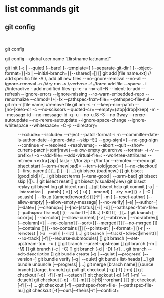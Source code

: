 # list commands git

## git config
<br>
<br>
git config <br>
<code>
</code>
git config --global user.name “[firstname lastname]”

git init [-q | --quiet] [--bare] [--template=<template-directory>]
	  [--separate-git-dir <git-dir>] [--object-format=<format>]
	  [-b <branch-name> | --initial-branch=<branch-name>]
	  [--shared[=<permissions>]] [<directory>]
git add 
    [file name.ext] // add specific file
    -A // add all new files
    --no-ignore-removal
    --no-all
    --ignore-removal
    -n //dry run
    -v //verbose
    -f //force add file
    --sparse
    -i //interactive - add modified files
    -p
    -e
    -u
    -no-all
    -N
    --intent-to-add
    --refresh
    --ignore-errors
    --ignore-missing
    --no-warn-embedded-repo
    --renormalize
    --chmod=(+|-)x
    --pathspec-from-file=<file>
    --pathspec-file-nul
    --
git rm
    -r [file name] //remove file
git am
    -s
    -k
    --keep-non-patch
    --[no-]keep-cr
    -c
    --no-scissors
    --quoted-cr=<action>
    --empty=(stop|drop|keep)
    -m
    --message-id
    --no-message-id
    -q
    -u
    --no-utf8
    -3
    --no-3way
    --rerere-autoupdate
    --no-rerere-autoupdate
    --ignore-space-change
    --ignore-whitespace
    --whitespace=<action>
    -C<n>
    -p<n>
    --directory=<dir>
    --exclude=<path>
    --include=<path>
    --reject
    --patch-format
    -i
    -n
    --committer-date-is-author-date
    --ignore-date
    --skip
    -S[<keyid>]
    --gpg-sign[=<keyid>]
    --no-gpg-sign
    --continue
    -r
    --resolved
    --resolvemsg=<msg>
    --abort
    --quit
    --show-current-patch[=(diff|raw)]
    --allow-empty
git archive
    --format=<fmt>
    -l
    -v
    --prefix=<prefix>/
    -o <file>
    --add-file=<file>
    --add-virtual-file=<path>:<content>
    --worktree-attributes
    --mtime=<time>
    <extra [zip | tar]>
        -<digit> //for zip
        -<number> //for tar
    --remote=<repo>
    --exec=<git-upload-archive>
    <tree-ish>
    <path>
git bisect start [--term-(new|bad)=<term-new> --term-(old|good)=<term-old>]
	  [--no-checkout] [--first-parent] [<bad> [<good>...]] [--] [<paths>...]
git bisect (bad|new|<term-new>) [<rev>]
git bisect (good|old|<term-old>) [<rev>...]
git bisect terms [--term-good | --term-bad]
git bisect skip [(<rev>|<range>)...]
git bisect reset [<commit>]
git bisect (visualize|view)
git bisect replay <logfile>
git bisect log
git bisect run <cmd> [<arg>...]
git bisect help
git commit [-a | --interactive | --patch] [-s] [-v] [-u<mode>] [--amend]
	   [--dry-run] [(-c | -C | --squash) <commit> | --fixup [(amend|reword):]<commit>)]
	   [-F <file> | -m <msg>] [--reset-author] [--allow-empty]
	   [--allow-empty-message] [--no-verify] [-e] [--author=<author>]
	   [--date=<date>] [--cleanup=<mode>] [--[no-]status]
	   [-i | -o] [--pathspec-from-file=<file> [--pathspec-file-nul]]
	   [(--trailer <token>[(=|:)<value>])…​] [-S[<keyid>]]
	   [--] [<pathspec>…​]
git branch [--color[=<when>] | --no-color] [--show-current]
	[-v [--abbrev=<n> | --no-abbrev]]
	[--column[=<options>] | --no-column] [--sort=<key>]
	[--merged [<commit>]] [--no-merged [<commit>]]
	[--contains [<commit>]] [--no-contains [<commit>]]
	[--points-at <object>] [--format=<format>]
	[(-r | --remotes) | (-a | --all)]
	[--list] [<pattern>…​]
git branch [--track[=(direct|inherit)] | --no-track] [-f]
	[--recurse-submodules] <branchname> [<start-point>]
git branch (--set-upstream-to=<upstream> | -u <upstream>) [<branchname>]
git branch --unset-upstream [<branchname>]
git branch (-m | -M) [<oldbranch>] <newbranch>
git branch (-c | -C) [<oldbranch>] <newbranch>
git branch (-d | -D) [-r] <branchname>…​
git branch --edit-description [<branchname>]
git bundle create [-q | --quiet | --progress]
		    [--version=<version>] <file> <git-rev-list-args>
git bundle verify [-q | --quiet] <file>
git bundle list-heads <file> [<refname>…​]
git bundle unbundle [--progress] <file> [<refname>…​]
git merge
    [branch name]
    [source branch] [target branch]
git pull
git checkout [-q] [-f] [-m] [<branch>]
git checkout [-q] [-f] [-m] --detach [<branch>]
git checkout [-q] [-f] [-m] [--detach] <commit>
git checkout [-q] [-f] [-m] [[-b|-B|--orphan] <new-branch>] [<start-point>]
git checkout [-f] <tree-ish> [--] <pathspec>…​
git checkout [-f] <tree-ish> --pathspec-from-file=<file> [--pathspec-file-nul]
git checkout [-f|--ours|--theirs|-m|--conflict=<style>] [--] <pathspec>…​
git checkout [-f|--ours|--theirs|-m|--conflict=<style>] --pathspec-from-file=<file> [--pathspec-file-nul]
git checkout (-p|--patch) [<tree-ish>] [--] [<pathspec>…​]
git cherry-pick [--edit] [-n] [-m <parent-number>] [-s] [-x] [--ff]
		  [-S[<keyid>]] <commit>…​
git cherry-pick (--continue | --skip | --abort | --quit)
git citool
git clean [-d] [-f] [-i] [-n] [-q] [-e <pattern>] [-x | -X] [--] [<pathspec>…​]
git describe [--all] [--tags] [--contains] [--abbrev=<n>] [<commit-ish>…​]
git describe [--all] [--tags] [--contains] [--abbrev=<n>] --dirty[=<mark>]
git describe <blob>
git stash //stash changes into dirty working directory
git stash clear //clear stashed changes
git status //status
git push origin
    --delete  [branch name] //delete remote branch
git log //view changes
    --summary //view changes (detailed)
    --oneline //view changes (briefly)
    --follow
    --no-decorate
    --decorate[=short|full|auto|no]
    --decorate-refs=<pattern>
    --decorate-refs-exclude=<pattern>
    --clear-decorations
    --source
    --[no-]mailmap
    --[no-]use-mailmap
    --full-diff
    --log-size
    -L<start>,<end>:<file>
    -L:<funcname>:<file>
git maintenance run [<options>]
git maintenance start [--scheduler=<scheduler>]
git maintenance (stop|register|unregister) [<options>]
git merge [-n] [--stat] [--no-commit] [--squash] [--[no-]edit]
	[--no-verify] [-s <strategy>] [-X <strategy-option>] [-S[<keyid>]]
	[--[no-]allow-unrelated-histories]
	[--[no-]rerere-autoupdate] [-m <msg>] [-F <file>]
	[--into-name <branch>] [<commit>…​]
git merge (--continue | --abort | --quit)
git diff [<options>] [<commit>] [--] [<path>…​]
git diff [<options>] --cached [--merge-base] [<commit>] [--] [<path>…​]
git diff [<options>] [--merge-base] <commit> [<commit>…​] <commit> [--] [<path>…​]
git diff [<options>] <commit>…​<commit> [--] [<path>…​]
git diff [<options>] <blob> <blob>
git diff [<options>] --no-index [--] <path> <path>
git fetch [<options>] [<repository> [<refspec>…​]]
git fetch [<options>] <group>
git fetch --multiple [<options>] [(<repository> | <group>)…​]
git fetch --all [<options>]
git format-patch [-k] [(-o|--output-directory) <dir> | --stdout]
		   [--no-thread | --thread[=<style>]]
		   [(--attach|--inline)[=<boundary>] | --no-attach]
		   [-s | --signoff]
		   [--signature=<signature> | --no-signature]
		   [--signature-file=<file>]
		   [-n | --numbered | -N | --no-numbered]
		   [--start-number <n>] [--numbered-files]
		   [--in-reply-to=<message id>] [--suffix=.<sfx>]
		   [--ignore-if-in-upstream] [--always]
		   [--cover-from-description=<mode>]
		   [--rfc] [--subject-prefix=<subject prefix>]
		   [(--reroll-count|-v) <n>]
		   [--to=<email>] [--cc=<email>]
		   [--[no-]cover-letter] [--quiet]
		   [--[no-]encode-email-headers]
		   [--no-notes | --notes[=<ref>]]
		   [--interdiff=<previous>]
		   [--range-diff=<previous> [--creation-factor=<percent>]]
		   [--filename-max-length=<n>]
		   [--progress]
		   [<common diff options>]
		   [ <since> | <revision range> ]
git gc [--aggressive] [--auto] [--quiet] [--prune=<date> | --no-prune] [--force] [--keep-largest-pack]
git grep [-a | --text] [-I] [--textconv] [-i | --ignore-case] [-w | --word-regexp]
	   [-v | --invert-match] [-h|-H] [--full-name]
	   [-E | --extended-regexp] [-G | --basic-regexp]
	   [-P | --perl-regexp]
	   [-F | --fixed-strings] [-n | --line-number] [--column]
	   [-l | --files-with-matches] [-L | --files-without-match]
	   [(-O | --open-files-in-pager) [<pager>]]
	   [-z | --null]
	   [ -o | --only-matching ] [-c | --count] [--all-match] [-q | --quiet]
	   [--max-depth <depth>] [--[no-]recursive]
	   [--color[=<when>] | --no-color]
	   [--break] [--heading] [-p | --show-function]
	   [-A <post-context>] [-B <pre-context>] [-C <context>]
	   [-W | --function-context]
	   [(-m | --max-count) <num>]
	   [--threads <num>]
	   [-f <file>] [-e] <pattern>
	   [--and|--or|--not|(|)|-e <pattern>…​]
	   [--recurse-submodules] [--parent-basename <basename>]
	   [ [--[no-]exclude-standard] [--cached | --no-index | --untracked] | <tree>…​]
	   [--] [<pathspec>…​]
git gui [<command>] [<arguments>]
git mv [-v] [-f] [-n] [-k] <source> <destination>
git mv [-v] [-f] [-n] [-k] <source> ... <destination directory>
git notes [list [<object>]]
git notes add [-f] [--allow-empty] [--[no-]separator | --separator=<paragraph-break>] [--[no-]stripspace] [-F <file> | -m <msg> | (-c | -C) <object>] [<object>]
git notes copy [-f] ( --stdin | <from-object> [<to-object>] )
git notes append [--allow-empty] [--[no-]separator | --separator=<paragraph-break>] [--[no-]stripspace] [-F <file> | -m <msg> | (-c | -C) <object>] [<object>]
git notes edit [--allow-empty] [<object>] [--[no-]stripspace]
git notes show [<object>]
git notes merge [-v | -q] [-s <strategy> ] <notes-ref>
git notes merge --commit [-v | -q]
git notes merge --abort [-v | -q]
git notes remove [--ignore-missing] [--stdin] [<object>…​]
git notes prune [-n] [-v]
git notes get-ref
git pull [<options>] [<repository> [<refspec>…​]]
git push [--all | --branches | --mirror | --tags] [--follow-tags] [--atomic] [-n | --dry-run] [--receive-pack=<git-receive-pack>]
	   [--repo=<repository>] [-f | --force] [-d | --delete] [--prune] [-q | --quiet] [-v | --verbose]
	   [-u | --set-upstream] [-o <string> | --push-option=<string>]
	   [--[no-]signed|--signed=(true|false|if-asked)]
	   [--force-with-lease[=<refname>[:<expect>]] [--force-if-includes]]
	   [--no-verify] [<repository> [<refspec>…​]]
git revert [commitid] //revert changes
git reset
git tag
git rebase
--get-regexp <name-regex> [<value-pattern>]
git config [<file-option>] [--type=<type>] [-z|--null] --get-urlmatch <name> <URL>
git config [<file-option>] [--fixed-value] --unset <name> [<value-pattern>]
git config [<file-option>] [--fixed-value] --unset-all <name> [<value-pattern>]
git config [<file-option>] --rename-section <old-name> <new-name>
git config [<file-option>] --remove-section <name>
git config [<file-option>] [--show-origin] [--show-scope] [-z|--null] [--name-only] -l | --list
git config [<file-option>] --get-color <name> [<default>]
git config [<file-option>] --get-colorbool <name> [<stdout-is-tty>]
git config [<file-option>] -e | --edit